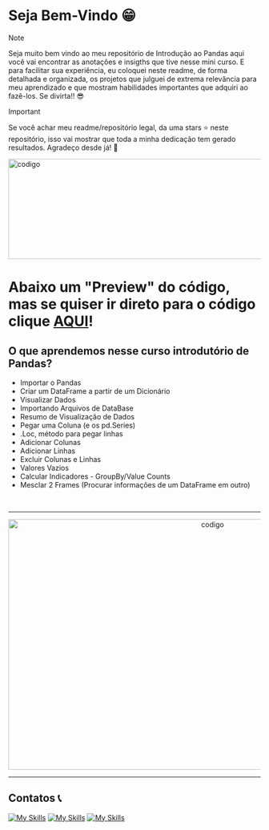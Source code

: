 # Seja Bem-Vindo 😁

> [!NOTE]
> Seja muito bem vindo ao meu repositório de Introdução ao Pandas aqui você vai encontrar as anotações e insigths que tive nesse mini curso. E para facilitar sua experiência, eu coloquei neste readme, 
>  de forma detalhada e organizada, os projetos que julguei de extrema relevância para meu aprendizado e que mostram habilidades importantes que adquiri ao fazê-los. Se divirta!! 😎

>[!IMPORTANT]
> Se você achar meu readme/repositório legal, da uma stars ⭐ neste repositório, isso vai mostrar que toda a minha dedicação tem gerado resultados. Agradeço desde já! 🤝

<img src="https://github.com/user-attachments/assets/16a79a0e-238e-403f-b7e0-84c770e0d202" alt = "codigo" width="1200" height="200">

# Abaixo um "Preview" do código, mas se quiser ir direto para o código clique <a href="https://github.com/pedrohenrique3dk/Introduction_Pandas_Python/blob/main/introduction_pandas.ipynb">AQUI</a>!

## O que aprendemos nesse curso introdutório de Pandas?

* Importar o Pandas
* Criar um DataFrame a partir de um Dicionário
* Visualizar Dados
* Importando Arquivos de DataBase
* Resumo de Visualização de Dados
* Pegar uma Coluna (e os pd.Series)
* .Loc, método para pegar linhas
* Adicionar Colunas
* Adicionar Linhas
* Excluir Colunas e Linhas
* Valores Vazios
* Calcular Indicadores - GroupBy/Value Counts
* Mesclar 2 Frames (Procurar informações de um DataFrame em outro)

&nbsp;

___


<div align = center>


<img src="https://github.com/user-attachments/assets/16f53b42-c3d9-48ca-aad5-b79a808fa70f" alt = "codigo" width="800" height="500" max-width = 100%>

</div>

___


## Contatos 📞

 
  [![My Skills](https://skillicons.dev/icons?i=gmail&perline=3)](johnerik63@gmail.com) [![My Skills](https://skillicons.dev/icons?i=linkedin&perline=3)](https://www.linkedin.com/in/johnerik63/) [![My Skills](https://skillicons.dev/icons?i=github&perline=3)](https://github.com/johnerik63)
  





